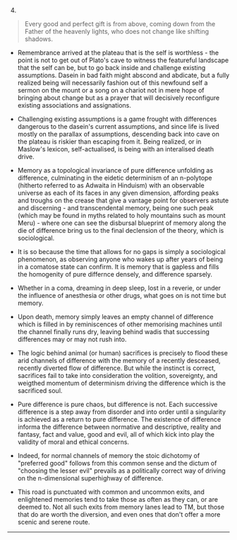 4.


> Every good and perfect gift is from above, coming down from the Father of the heavenly lights, who does not change like shifting shadows.

- Remembrance arrived at the plateau that is the self is worthless - the point is not to get out of Plato's cave to witness the featureful landscape that the self can be, but to go back inside and challenge existing assumptions. Dasein in bad faith might abscond and abdicate, but a fully realized being will necessarily fashion out of this newfound self a sermon on the mount or a song on a chariot not in mere hope of bringing about change but as a prayer that will decisively reconfigure existing associations and assignations.


- Challenging existing assumptions is a game frought with differences dangerous to the dasein's current assumptions, and since life is lived mostly on the parallax of assumptions, descending back into cave on the plateau is riskier than escaping from it. Being realized, or in Maslow's lexicon, self-actualised, is being with an interalised death drive.


- Memory as a topological invariance of pure difference unfolding as difference, culminating in the eidetic determinism of an n-polytope (hitherto referred to as Adwaita in Hinduism) with an observable universe as each of its faces in any given dimension, affording peaks and troughs on the crease that give a vantage point for observers astute and discerning - and transcendental memory, being one such peak (which may be found in myths related to holy mountains such as mount Meru) - where one can see the disbursal blueprint of memory along the die of difference bring us to the final declension of the theory, which is sociological. 


- It is so because the time that allows for no gaps is simply a sociological phenomenon, as observing anyone who wakes up after years of being in a comatose state can confirm. It is memory that is gapless and fills the homogenity of pure differnce densely, and difference sparsely.


- Whether in a coma, dreaming in deep sleep, lost in a reverie, or under the influence of anesthesia or other drugs, what goes on is not time but memory. 


- Upon death, memory simply leaves an empty channel of difference which is filled in by reminiscences of other memorising machines until the channel finally runs dry, leaving behind wadis that successing differences may or may not rush into.


- The logic behind animal (or human) sacrifices is precisely to flood these arid channels of difference with the memory of a recently desceased, recently diverted flow of difference. But while the instinct is correct, sacrifices fail to take into consideration the volition, sovereignty, and weigthed momentum of determinism driving the difference which is the sacrificed soul.


- Pure difference is pure chaos, but difference is not. Each successive difference is a step away from disorder and into order until a singularity is achieved as a return to pure difference. The existence of difference informa the difference between normative and descriptive, reality and fantasy, fact and value, good and evil, all of which kick into play the validity of moral and ethical concerns.


- Indeed, for normal channels of memory the stoic dichotomy of "preferred good" follows from this common sense and the dictum of "choosing the lesser evil" prevails as a politically correct way of driving on the n-dimensional superhighway of difference.


- This road is punctuated with common and uncommon exits, and enlightened memories tend to take those as often as they can, or are deemed to. Not all such exits from memory lanes lead to TM, but those that do are worth the diversion, and even ones that don't offer a more scenic and serene route. 

---